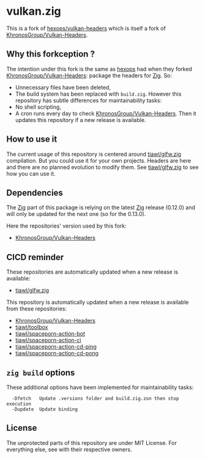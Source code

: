 # vulkan.zig

This is a fork of [hexops/vulkan-headers][1] which is itself a fork of [KhronosGroup/Vulkan-Headers][2].

## Why this forkception ?

The intention under this fork is the same as [hexops][10] had when they forked [KhronosGroup/Vulkan-Headers][2]: package the headers for [Zig][3]. So:
* Unnecessary files have been deleted,
* The build system has been replaced with `build.zig`.
However this repository has subtle differences for maintainability tasks:
* No shell scripting,
* A cron runs every day to check [KhronosGroup/Vulkan-Headers][2]. Then it updates this repository if a new release is available.

## How to use it

The current usage of this repository is centered around [tiawl/glfw.zig][3] compilation. But you could use it for your own projects. Headers are here and there are no planned evolution to modify them. See [tiawl/glfw.zig][3] to see how you can use it.

## Dependencies

The [Zig][3] part of this package is relying on the latest [Zig][3] release (0.12.0) and will only be updated for the next one (so for the 0.13.0).

Here the repositories' version used by this fork:
* [KhronosGroup/Vulkan-Headers](https://github.com/tiawl/vulkan.zig/blob/trunk/.versions/vulkan)

## CICD reminder

These repositories are automatically updated when a new release is available:
* [tiawl/glfw.zig][4]

This repository is automatically updated when a new release is available from these repositories:
* [KhronosGroup/Vulkan-Headers][2]
* [tiawl/toolbox][5]
* [tiawl/spaceporn-action-bot][6]
* [tiawl/spaceporn-action-ci][7]
* [tiawl/spaceporn-action-cd-ping][8]
* [tiawl/spaceporn-action-cd-pong][9]

## `zig build` options

These additional options have been implemented for maintainability tasks:
```
  -Dfetch   Update .versions folder and build.zig.zon then stop execution
  -Dupdate  Update binding
```

## License

The unprotected parts of this repository are under MIT License. For everything else, see with their respective owners.

[1]:https://github.com/hexops/vulkan-headers
[2]:https://github.com/KhronosGroup/Vulkan-Headers
[3]:https://github.com/ziglang/zig
[4]:https://github.com/tiawl/glfw.zig
[5]:https://github.com/tiawl/toolbox
[6]:https://github.com/tiawl/spaceporn-action-bot
[7]:https://github.com/tiawl/spaceporn-action-ci
[8]:https://github.com/tiawl/spaceporn-action-cd-ping
[9]:https://github.com/tiawl/spaceporn-action-cd-pong
[10]:https://github.com/hexops
